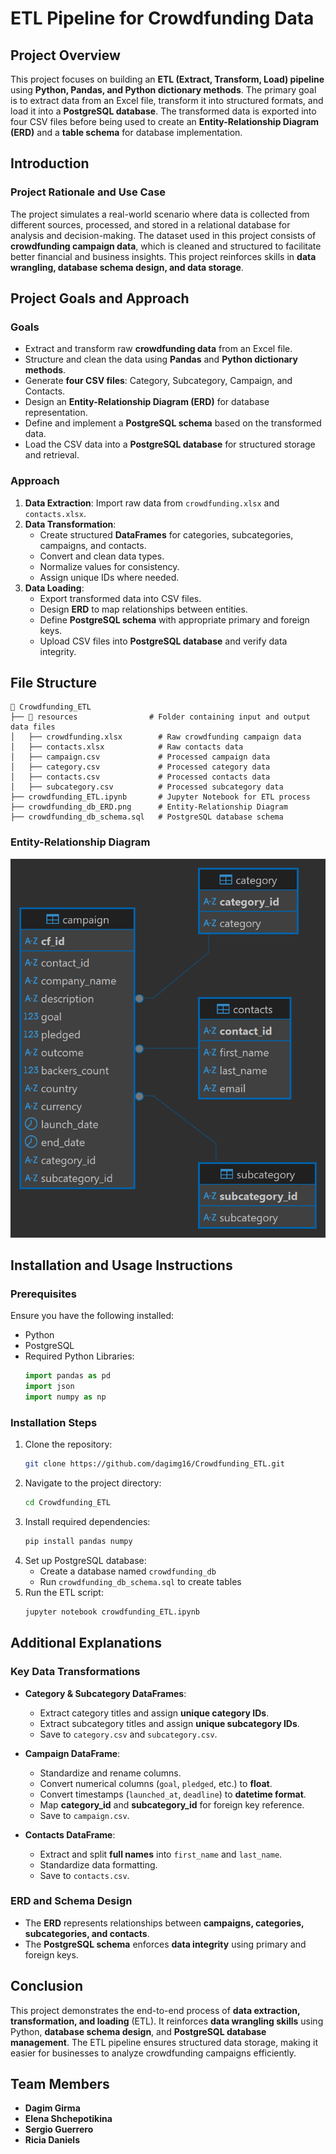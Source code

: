 # ETL Pipeline for Crowdfunding Data

## Project Overview
This project focuses on building an **ETL (Extract, Transform, Load) pipeline** using **Python, Pandas, and Python dictionary methods**. The primary goal is to extract data from an Excel file, transform it into structured formats, and load it into a **PostgreSQL database**. The transformed data is exported into four CSV files before being used to create an **Entity-Relationship Diagram (ERD)** and a **table schema** for database implementation.

## Introduction
### Project Rationale and Use Case
The project simulates a real-world scenario where data is collected from different sources, processed, and stored in a relational database for analysis and decision-making. The dataset used in this project consists of **crowdfunding campaign data**, which is cleaned and structured to facilitate better financial and business insights. This project reinforces skills in **data wrangling, database schema design, and data storage**.

## Project Goals and Approach
### Goals
- Extract and transform raw **crowdfunding data** from an Excel file.
- Structure and clean the data using **Pandas** and **Python dictionary methods**.
- Generate **four CSV files**: Category, Subcategory, Campaign, and Contacts.
- Design an **Entity-Relationship Diagram (ERD)** for database representation.
- Define and implement a **PostgreSQL schema** based on the transformed data.
- Load the CSV data into a **PostgreSQL database** for structured storage and retrieval.

### Approach
1. **Data Extraction**: Import raw data from `crowdfunding.xlsx` and `contacts.xlsx`.
2. **Data Transformation**:
   - Create structured **DataFrames** for categories, subcategories, campaigns, and contacts.
   - Convert and clean data types.
   - Normalize values for consistency.
   - Assign unique IDs where needed.
3. **Data Loading**:
   - Export transformed data into CSV files.
   - Design **ERD** to map relationships between entities.
   - Define **PostgreSQL schema** with appropriate primary and foreign keys.
   - Upload CSV files into **PostgreSQL database** and verify data integrity.

## File Structure
```
📂 Crowdfunding_ETL
├── 📂 resources                # Folder containing input and output data files
│   ├── crowdfunding.xlsx        # Raw crowdfunding campaign data
│   ├── contacts.xlsx            # Raw contacts data
│   ├── campaign.csv             # Processed campaign data
│   ├── category.csv             # Processed category data
│   ├── contacts.csv             # Processed contacts data
│   ├── subcategory.csv          # Processed subcategory data
├── crowdfunding_ETL.ipynb       # Jupyter Notebook for ETL process
├── crowdfunding_db_ERD.png      # Entity-Relationship Diagram
├── crowdfunding_db_schema.sql   # PostgreSQL database schema
```

### Entity-Relationship Diagram
![Crowdfunding Database ERD](crowdfunding_db_ERD.png)

## Installation and Usage Instructions
### Prerequisites
Ensure you have the following installed:
- Python 
- PostgreSQL
- Required Python Libraries:
  ```python
  import pandas as pd
  import json
  import numpy as np
  ```

### Installation Steps
1. Clone the repository:
   ```bash
   git clone https://github.com/dagimg16/Crowdfunding_ETL.git
   ```
2. Navigate to the project directory:
   ```bash
   cd Crowdfunding_ETL
   ```
3. Install required dependencies:
   ```bash
   pip install pandas numpy 
   ```
4. Set up PostgreSQL database:
   - Create a database named `crowdfunding_db`
   - Run `crowdfunding_db_schema.sql` to create tables
5. Run the ETL script:
   ```bash
   jupyter notebook crowdfunding_ETL.ipynb
   ```

## Additional Explanations
### Key Data Transformations
- **Category & Subcategory DataFrames**:
  - Extract category titles and assign **unique category IDs**.
  - Extract subcategory titles and assign **unique subcategory IDs**.
  - Save to `category.csv` and `subcategory.csv`.

- **Campaign DataFrame**:
  - Standardize and rename columns.
  - Convert numerical columns (`goal`, `pledged`, etc.) to **float**.
  - Convert timestamps (`launched_at`, `deadline`) to **datetime format**.
  - Map **category_id** and **subcategory_id** for foreign key reference.
  - Save to `campaign.csv`.

- **Contacts DataFrame**:
  - Extract and split **full names** into `first_name` and `last_name`.
  - Standardize data formatting.
  - Save to `contacts.csv`.

### ERD and Schema Design
- The **ERD** represents relationships between **campaigns, categories, subcategories, and contacts**.
- The **PostgreSQL schema** enforces **data integrity** using primary and foreign keys.

## Conclusion
This project demonstrates the end-to-end process of **data extraction, transformation, and loading** (ETL). It reinforces **data wrangling skills** using Python, **database schema design**, and **PostgreSQL database management**. The ETL pipeline ensures structured data storage, making it easier for businesses to analyze crowdfunding campaigns efficiently.

## Team Members
- **Dagim Girma**  
- **Elena Shchepotikina** 
- **Sergio Guerrero** 
- **Ricia Daniels** 

